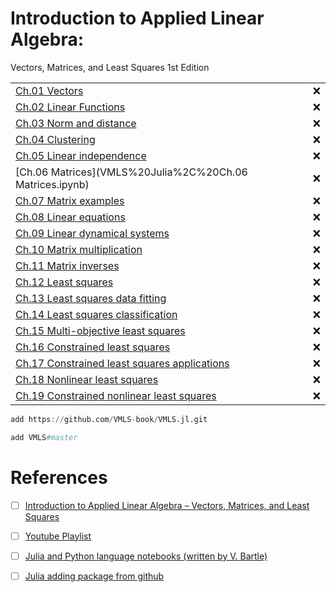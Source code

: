 # Introduction to Applied Linear Algebra: 

Vectors, Matrices, and Least Squares 1st Edition


| | |
|-|-|
| [Ch.01 Vectors](VMLS%20Julia%2C%20Ch.01%20Vectors.ipynb) | :x: |
| [Ch.02 Linear Functions](VMLS%20Julia%2C%20Ch.02%20Linear%20Functions.ipynb) | :x: |
| [Ch.03 Norm and distance](VMLS%20Julia%2C%20Ch.03%20Norm%20and%20distance.ipynb) | :x: |
| [Ch.04 Clustering](VMLS%20Julia%2C%20Ch.04%20Clustering.ipynb) | :x: |
| [Ch.05 Linear independence](VMLS%20Julia%2C%20Ch.05%20Linear%20independence.ipynb) | :x: |
| [Ch.06 Matrices](VMLS%20Julia%2C%20Ch.06 Matrices.ipynb) | :x: |
| [Ch.07 Matrix examples](VMLS%20Julia%2C%20Ch.07%20Matrix%20examples.ipynb) | :x: |
| [Ch.08 Linear equations](VMLS%20Julia%2C%20Ch.08%20Linear%20equations.ipynb) | :x: |
| [Ch.09 Linear dynamical systems](VMLS%20Julia%2C%20Ch.09%20Linear%20dynamical%20systems.ipynb) | :x: |
| [Ch.10 Matrix multiplication](VMLS%20Julia%2C%20Ch.10%20Matrix%20multiplication.ipynb) | :x: |
| [Ch.11 Matrix inverses](VMLS%20Julia%2C%20Ch.11%20Matrix%20inverses.ipynb) | :x: |
| [Ch.12 Least squares](VMLS%20Julia%2C%20Ch.12%20Least%20squares.ipynb) | :x: |
| [Ch.13 Least squares data fitting](VMLS%20Julia%2C%20Ch.13%20Least%20squares%20data%20fitting.ipynb) | :x: |
| [Ch.14 Least squares classification](VMLS%20Julia%2C%20Ch.14%20Least%20squares%20classification.ipynb) | :x: |
| [Ch.15 Multi-objective least squares](VMLS%20Julia%2C%20Ch.15%20Multi-objective%20least%20squares.ipynb) | :x: |
| [Ch.16 Constrained least squares](VMLS%20Julia%2C%20Ch.16%20Constrained%20least%20squares.ipynb) | :x: |
| [Ch.17 Constrained least squares applications](VMLS%20Julia%2C%20Ch.17%20Constrained%20least%20squares%20applications.ipynb) | :x: |
| [Ch.18 Nonlinear least squares](VMLS%20Julia%2C%20Ch.18%20Nonlinear%20least%20squares.ipynb) | :x: |
| [Ch.19 Constrained nonlinear least squares](VMLS%20Julia%2C%20Ch.19%20Constrained%20nonlinear%20least%20squares.ipynb) | :x: |

```Julia
add https://github.com/VMLS-book/VMLS.jl.git
```

```Julia
add VMLS#master
```




# References

- [ ] [Introduction to Applied Linear Algebra – Vectors, Matrices, and Least Squares](https://web.stanford.edu/~boyd/vmls/)
- [ ] [Youtube Playlist](https://youtube.com/playlist?list=PLoROMvodv4rMz-WbFQtNUsUElIh2cPmN9&feature=shared)
- [ ] [Julia and Python language notebooks (written by V. Bartle)](https://github.com/vbartle/VMLS-Companions)
- [ ] [Julia adding package from github](https://stackoverflow.com/questions/65914480/julia-adding-package-from-github)


